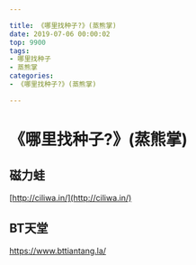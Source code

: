 ```yaml
---

title: 《哪里找种子?》(蒸熊掌)
date: 2019-07-06 00:00:02
top: 9900
tags: 
- 哪里找种子
- 蒸熊掌
categories:
- 《哪里找种子?》(蒸熊掌)

---
```


<!-- more -->

# 《哪里找种子?》(蒸熊掌)



## 磁力蛙

[http://ciliwa.in/](http://ciliwa.in/)

## BT天堂

https://www.bttiantang.la/


